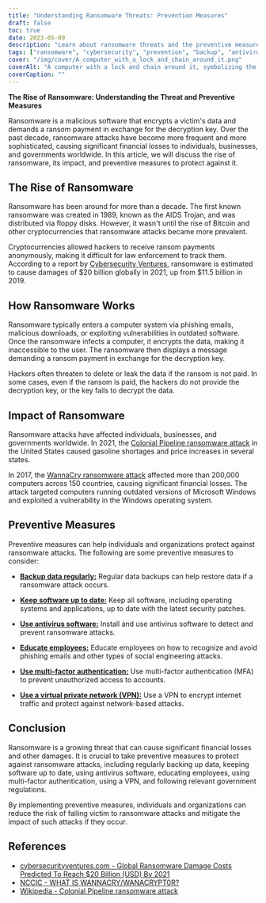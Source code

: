 ```yaml
---
title: "Understanding Ransomware Threats: Prevention Measures"
draft: false
toc: true
date: 2023-05-09
description: "Learn about ransomware threats and the preventive measures you can take to protect yourself against them."
tags: ["ransomware", "cybersecurity", "prevention", "backup", "antivirus", "VPN", "multi-factor authentication", "government regulations", "phishing", "social engineering", "malware", "cybercrime", "data security", "network security", "cyberattack", "encryption", "cyber hygiene", "incident response", "data protection", "cyber awareness"]
cover: "/img/cover/A_computer_with_a_lock_and_chain_around_it.png"
coverAlt: "A computer with a lock and chain around it, symbolizing the encryption of data by ransomware."
coverCaption: ""
---
```


**The Rise of Ransomware: Understanding the Threat and Preventive Measures**

Ransomware is a malicious software that encrypts a victim's data and demands a ransom payment in exchange for the decryption key. Over the past decade, ransomware attacks have become more frequent and more sophisticated, causing significant financial losses to individuals, businesses, and governments worldwide. In this article, we will discuss the rise of ransomware, its impact, and preventive measures to protect against it.

## The Rise of Ransomware

Ransomware has been around for more than a decade. The first known ransomware was created in 1989, known as the AIDS Trojan, and was distributed via floppy disks. However, it wasn't until the rise of Bitcoin and other cryptocurrencies that ransomware attacks became more prevalent.

Cryptocurrencies allowed hackers to receive ransom payments anonymously, making it difficult for law enforcement to track them. According to a report by [Cybersecurity Ventures](https://cybersecurityventures.com/global-ransomware-damage-costs-predicted-to-reach-20-billion-usd-by-2021/#:~:text=The%20damages%20for%202018%20were,fastest%20growing%20type%20of%20cybercrime.), ransomware is estimated to cause damages of $20 billion globally in 2021, up from $11.5 billion in 2019.

## How Ransomware Works

Ransomware typically enters a computer system via phishing emails, malicious downloads, or exploiting vulnerabilities in outdated software. Once the ransomware infects a computer, it encrypts the data, making it inaccessible to the user. The ransomware then displays a message demanding a ransom payment in exchange for the decryption key.

Hackers often threaten to delete or leak the data if the ransom is not paid. In some cases, even if the ransom is paid, the hackers do not provide the decryption key, or the key fails to decrypt the data.

## Impact of Ransomware

Ransomware attacks have affected individuals, businesses, and governments worldwide. In 2021, the [Colonial Pipeline ransomware attack](https://en.wikipedia.org/wiki/Colonial_Pipeline_ransomware_attack) in the United States caused gasoline shortages and price increases in several states.

In 2017, the [WannaCry ransomware attack](https://www.cisa.gov/wannacry) affected more than 200,000 computers across 150 countries, causing significant financial losses. The attack targeted computers running outdated versions of Microsoft Windows and exploited a vulnerability in the Windows operating system.

## Preventive Measures

Preventive measures can help individuals and organizations protect against ransomware attacks. The following are some preventive measures to consider:

- [**Backup data regularly:**](https://simeononsecurity.ch/articles/what-is-the-3-2-1-backup-rule-and-why-you-should-use-it/) Regular data backups can help restore data if a ransomware attack occurs.

- [**Keep software up to date:**](https://simeononsecurity.ch/articles/implementing-patches-for-systems-with-vulnerabilities/) Keep all software, including operating systems and applications, up to date with the latest security patches.

- [**Use antivirus software:**](https://simeononsecurity.ch/recommendations/anti-virus) Install and use antivirus software to detect and prevent ransomware attacks.

- [**Educate employees:**](https://simeononsecurity.ch/articles/the-impact-of-social-engineering-attacks-on-cybersecurity/) Educate employees on how to recognize and avoid phishing emails and other types of social engineering attacks.

- [**Use multi-factor authentication:**](https://simeononsecurity.ch/articles/what-are-the-diferent-kinds-of-factors-in-mfa/) Use multi-factor authentication (MFA) to prevent unauthorized access to accounts.

- [**Use a virtual private network (VPN):**](https://simeononsecurity.ch/recommendations/vpns/) Use a VPN to encrypt internet traffic and protect against network-based attacks.

## Conclusion

Ransomware is a growing threat that can cause significant financial losses and other damages. It is crucial to take preventive measures to protect against ransomware attacks, including regularly backing up data, keeping software up to date, using antivirus software, educating employees, using multi-factor authentication, using a VPN, and following relevant government regulations.

By implementing preventive measures, individuals and organizations can reduce the risk of falling victim to ransomware attacks and mitigate the impact of such attacks if they occur.


## References
- [cybersecurityventures.com - Global Ransomware Damage Costs Predicted To Reach $20 Billion (USD) By 2021](https://cybersecurityventures.com/global-ransomware-damage-costs-predicted-to-reach-20-billion-usd-by-2021/#:~:text=The%20damages%20for%202018%20were,fastest%20growing%20type%20of%20cybercrime.)
- [NCCIC - WHAT IS WANNACRY/WANACRYPT0R?](https://www.cisa.gov/sites/default/files/FactSheets/NCCIC%20ICS_FactSheet_WannaCry_Ransomware_S508C.pdf)
- [Wikipedia - Colonial Pipeline ransomware attack](https://en.wikipedia.org/wiki/Colonial_Pipeline_ransomware_attack)